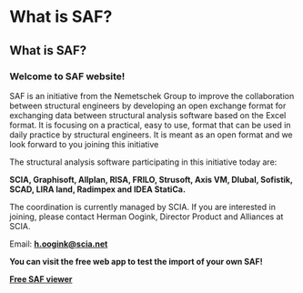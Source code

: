 # What is SAF?

## What is SAF?

### Welcome to SAF website!

SAF is an initiative from the Nemetschek Group to improve the collaboration between structural engineers by developing an open exchange format for exchanging data between structural analysis software based on the Excel format. It is focusing on a practical, easy to use, format that can be used in daily practice by structural engineers. It is meant as an open format and we look forward to you joining this initiative

The structural analysis software participating in this initiative today are:

**SCIA, Graphisoft, Allplan, RISA, FRILO, Strusoft, Axis VM, Dlubal, Sofistik, SCAD, LIRA land, Radimpex and IDEA StatiCa.**

The coordination is currently managed by SCIA. If you are interested in joining, please contact Herman Oogink, Director Product and Alliances at SCIA.

Email: **h.oogink@scia.net**

**You can visit the free web app to test the import of your own SAF!**

[**Free SAF viewer**](https://autoconverter.structuraltoolkit.com/en-GB/saf-viewer)

